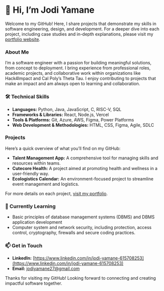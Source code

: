 # 👋 Hi, I’m Jodi Yamane

Welcome to my GitHub! Here, I share projects that demonstrate my skills in software engineering, design, and development. For a deeper dive into each project, including case studies and in-depth explanations, please visit my [portfolio website](https://your-portfolio-link.com).

### About Me
I’m a software engineer with a passion for building meaningful solutions, from concept to deployment. I bring experience from professional roles, academic projects, and collaborative work within organizations like Hack4Impact and Cal Poly’s Theta Tau. I enjoy contributing to projects that make an impact and am always open to learning and collaboration.

### 🛠️ Technical Skills
- **Languages:** Python, Java, JavaScript, C, RISC-V, SQL
- **Frameworks & Libraries:** React, Node.js, Vercel
- **Tools & Platforms:** Git, Azure, AWS, Figma, Power Platforms
- **Web Development & Methodologies:** HTML, CSS, Figma, Agile, SDLC

### Projects
Here’s a quick overview of what you’ll find on my GitHub:
- **Talent Management App:** A comprehensive tool for managing skills and resources within teams.
- **Cutecore Health:** A project aimed at promoting health and wellness in a user-friendly way.
- **Ecologistics Calendar:** An environment-focused project to streamline event management and logistics.

For more details on each project, [visit my portfolio](http://localhost:5173).

### 🌱 Currently Learning
- Basic principles of database management systems (DBMS) and DBMS application development
- Computer system and network security, including protection, access control, cryptography, firewalls and secure coding practices.

### 📫 Get in Touch
- **LinkedIn:** [https://www.linkedin.com/in/jodi-yamane-615708253](https://www.linkedin.com/in/jodi-yamane-615708253)
- **Email:** jodiyamane27@gmail.com

Thanks for visiting my GitHub! Looking forward to connecting and creating impactful software together.

